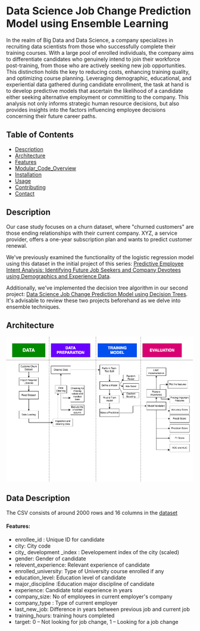 # Data Science Job Change Prediction Model using Ensemble Learning
In the realm of Big Data and Data Science, a company specializes in recruiting data scientists from those who successfully complete their training courses. With a large pool of enrolled individuals, the company aims to differentiate candidates who genuinely intend to join their workforce post-training, from those who are actively seeking new job opportunities. This distinction holds the key to reducing costs, enhancing training quality, and optimizing course planning. Leveraging demographic, educational, and experiential data gathered during candidate enrollment, the task at hand is to develop predictive models that ascertain the likelihood of a candidate either seeking alternative employment or committing to the company. This analysis not only informs strategic human resource decisions, but also provides insights into the factors influencing employee decisions concerning their future career paths. 
 
## Table of Contents

- [Description](#description)
- [Architecture](#architecture)
- [Features](#features)
- [Modular_Code_Overview](#modular_code_overview)
- [Installation](#installation)
- [Usage](#usage)
- [Contributing](#contributing)
- [Contact](#contact)

## Description

Our case study focuses on a churn dataset, where "churned customers" are those ending relationships with their current company. XYZ, a service provider, offers a one-year subscription plan and wants to predict customer  renewal.

We've previously examined the functionality of the logistic regression model using this dataset in the initial project of this series: [Predictive Employee Intent Analysis: Identifying Future Job Seekers and Company Devotees using Demographics and Experience Data](https://github.com/diegovillatoromx/Strategic_Workforce_Analysis_Predicting_Job_Transition).

Additionally, we've implemented the decision tree algorithm in our second project: [Data Science Job Change Prediction Model using Decision Trees](https://github.com/diegovillatoromx/Job_change_prediction_decision_trees).
It's advisable to review these two projects beforehand as we delve into ensemble techniques.

## Architecture

![diagram](https://github.com/diegovillatoromx/job_change_prediction_ensemble_learning/blob/main/architecture_diagrama_ensemble_learning.png)
## Data Description
The CSV consists of around 2000 rows and 16 columns in the [dataset](https://github.com/diegovillatoromx/job_change_prediction_ensemble_learning/blob/main/input/DS_Job_Change_Data.csv)
#### Features:
- enrollee_id : Unique ID for candidate
- city: City code
- city_ development _index : Developement index of the city (scaled)
- gender: Gender of candidate
- relevent_experience: Relevant experience of candidate
- enrolled_university: Type of University course enrolled if any
- education_level: Education level of candidate
- major_discipline :Education major discipline of candidate
- experience: Candidate total experience in years
- company_size: No of employees in current employer's company
- company_type : Type of current employer
- last_new_job: Difference in years between previous job and current job
- training_hours: training hours completed
- target: 0 – Not looking for job change, 1 – Looking for a job change

